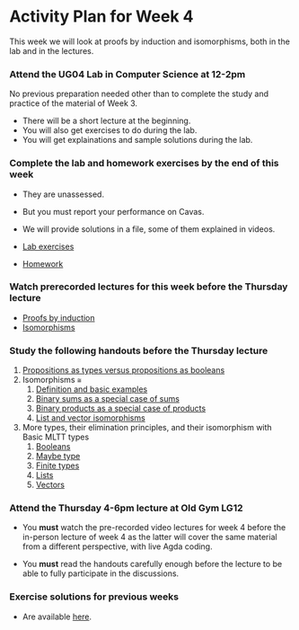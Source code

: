 # Activity Plan for Week 4

This week we will look at proofs by induction and isomorphisms, both in the lab and in the lectures.

### Attend the UG04 Lab in Computer Science at 12-2pm

No previous preparation needed other than to complete the study and practice of the material of Week 3.

 * There will be a short lecture at the beginning.
 * You will also get exercises to do during the lab.
 * You will get explainations and sample solutions during the lab.

### Complete the lab and homework exercises by the end of this week

 * They are unassessed.

 * But you must report your performance on Cavas.

 * We will provide solutions in a file, some of them explained in videos.

 * [Lab exercises](/files/LectureNotes/files/exercises/lab4.lagda.md)

 * [Homework](/files/LectureNotes/files/exercises/homework4.lagda.md)

### Watch prerecorded lectures for this week before the Thursday lecture

 * [Proofs by induction](https://bham.cloud.panopto.eu/Panopto/Pages/Sessions/List.aspx#folderID=%2225dc5630-a271-480b-b27b-ae4300a3e31d%22)
 * [Isomorphisms](https://bham.cloud.panopto.eu/Panopto/Pages/Sessions/List.aspx#folderID=%2253fc20d9-89fe-49dd-be96-ae42014d2431%22)

### Study the following handouts before the Thursday lecture

 1. [Propositions as types versus propositions as booleans](/files/LectureNotes/files/decidability.lagda.md)
 1. Isomorphisms `≅`
    1. [Definition and basic examples](/files/LectureNotes/files/isomorphisms.lagda.md)
    1. [Binary sums as a special case of sums](/files/LectureNotes/files/binary-sums-as-sums.lagda.md)
    1. [Binary products as a special case of products](/files/LectureNotes/files/binary-products-as-products.lagda.md)
    1. [List and vector isomorphisms](/files/LectureNotes/files/vector-and-list-isomorphisms.lagda.md)
 1. More types, their elimination principles, and their isomorphism with Basic MLTT types
    1. [Booleans](/files/LectureNotes/files/Bool.lagda.md)
    1. [Maybe type](/files/LectureNotes/files/Maybe.lagda.md)
    1. [Finite types](/files/LectureNotes/files/Fin.lagda.md)
    1. [Lists](/files/LectureNotes/files/List.lagda.md)
    1. [Vectors](/files/LectureNotes/files/Vector.lagda.md)

### Attend the Thursday 4-6pm lecture at Old Gym LG12

 * You **must** watch the pre-recorded video lectures for week 4 before the in-person lecture of week 4 as the latter will cover the same material from a different perspective, with live Agda coding.

 * You **must** read the handouts carefully enough before the lecture to be able to fully participate in the discussions.

### Exercise solutions for previous weeks

 * Are available [here](/files/LectureNotes/files//exercises).
